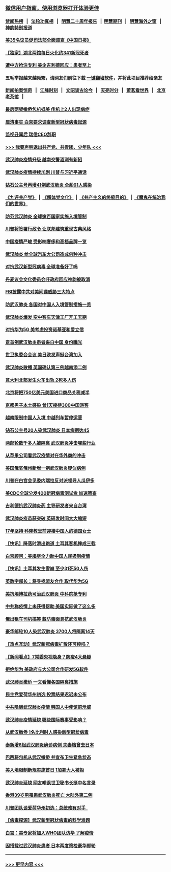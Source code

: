 ### [微信用户指南，使用浏览器打开体验更佳](https://github.com/gfw-breaker/banned-news1/blob/master/indexes/wechat-guide.md?t=0)
#### [禁闻热榜](热点新闻.md?t=0)  &nbsp;&nbsp;|&nbsp;&nbsp; [法轮功真相](https://github.com/gfw-breaker/truth/blob/master/README.md?t=0) &nbsp;&nbsp;|&nbsp;&nbsp; [明慧二十周年报告](https://github.com/gfw-breaker/mh-reports/blob/master/README.md?t=0) &nbsp;&nbsp;|&nbsp;&nbsp;[明慧期刊](https://github.com/gfw-breaker/mh-qikan) &nbsp;&nbsp;|&nbsp;&nbsp; [明慧海外之窗](https://github.com/gfw-breaker/mh-news/blob/master/README.md?t=0) &nbsp;&nbsp;|&nbsp;&nbsp; [神韵特别报道](https://github.com/gfw-breaker/mh-news/blob/master/shenyun.md?t=0)
#### [美35名议员促司法部全面调查《中国日报》](../pages/nsc418/n11852435.md?t=02080402) 
#### [【独家】湖北两馆每日火化约341新冠死者](../pages/nsc418/n11845444.md?t=02080402) 
#### [遭中方抢注专利 美企吉利德回应：患者至上](../pages/nsc418/n11852037.md?t=02080402) 
#### 五毛举报越来越频繁，请网友们前往下载 [一键翻墙软件](https://github.com/gfw-breaker/ssr-accounts)，并将此项目推荐给亲友
#### [新闻拍案惊奇](https://github.com/gfw-breaker/banned-news1/blob/master/pages/link4.md) &nbsp;&nbsp;|&nbsp;&nbsp; [江峰时刻](https://github.com/gfw-breaker/banned-news1/blob/master/pages/link4.md) &nbsp;&nbsp;|&nbsp;&nbsp; [文昭谈古论今](https://github.com/gfw-breaker/banned-news1/blob/master/pages/link4.md) &nbsp;&nbsp;|&nbsp;&nbsp; [天亮时分](https://github.com/gfw-breaker/banned-news1/blob/master/pages/link4.md) &nbsp;&nbsp;|&nbsp;&nbsp; [萧茗看世界](https://github.com/gfw-breaker/banned-news1/blob/master/pages/link4.md) &nbsp;&nbsp;|&nbsp;&nbsp; [北京老茶馆](https://github.com/gfw-breaker/banned-news1/blob/master/pages/link4.md) &nbsp;&nbsp;|&nbsp;&nbsp; 
#### [最后两架撤侨包机抵美 传机上2人出现病症](../pages/nsc418/n11852173.md?t=02080402) 
#### [厘清事实 白宫要求调查新型冠状病毒起源](../pages/nsc418/n11852106.md?t=02080402) 
#### [监视丑闻后 瑞信CEO辞职](../pages/nsc418/n11852127.md?t=02080402) 
#### [>>> 我要声明退出共产党、共青团、少年队 <<<](https://github.com/begood0513/goodnews/blob/master/quit/letter.md) 
#### [武汉肺炎疫情升级 越南交警酒测有新招](../pages/nsc418/n11851632.md?t=02080402) 
#### [武汉肺炎疫情持续加剧 川普与习近平通话](../pages/nsc418/n11851613.md?t=02080402) 
#### [钻石公主号再增41例武汉肺炎 全船61人感染](../pages/nsc418/n11850401.md?t=02080402) 
#### [《九评共产党》](https://github.com/begood0513/9ping.md/blob/master/README.md) &nbsp;|&nbsp; [《解体党文化》](../../../../jtdwh.md/blob/master/README.md)  &nbsp;|&nbsp; [《共产主义的终极目的》](../../../../gczydzjmd.md/blob/master/README.md) &nbsp;|&nbsp; [《魔鬼在统治我们的世界》](../../../../mgztzwmdsj.md/blob/master/README.md) 
#### [防范武汉肺炎 全球逾百国家实施入境管制](../pages/nsc418/n11850557.md?t=02080402) 
#### [川普将签署行政令 让联邦建筑重现古典风格](../pages/nsc418/n11850654.md?t=02080402) 
#### [中国疫情严峻 受影响奢侈和高档品牌一览](../pages/nsc418/n11850319.md?t=02080402) 
#### [武汉肺炎 给全球汽车大公司造成何种冲击](../pages/nsc418/n11850056.md?t=02080402) 
#### [对抗武汉新型冠病毒 全球准备好了吗](../pages/nsc418/n11850142.md?t=02080402) 
#### [丹麦议会文化委员会吁政府回应神韵被取消](../pages/nsc418/n11849312.md?t=02080402) 
#### [FBI披露中共对美间谍威胁三大特点](../pages/nsc418/n11849700.md?t=02080402) 
#### [防武汉肺炎 各国对中国人入境管制措施一览](../pages/nsc418/n11838726.md?t=02080402) 
#### [武汉肺炎爆发 空中客车天津工厂开工无期](../pages/nsc418/n11849634.md?t=02080402) 
#### [对抗华为5G 美考虑投资诺基亚和爱立信](../pages/nsc418/n11849510.md?t=02080402) 
#### [意首例武汉肺炎患者来自中国 身份曝光](../pages/nsc418/n11849454.md?t=02080402) 
#### [世卫执委会会议 美日欧发声挺台湾加入](../pages/nsc418/n11849433.md?t=02080402) 
#### [武汉肺炎散播 英国确认第三例越南添二例](../pages/nsc418/n11849439.md?t=02080402) 
#### [意大利北部发生火车出轨 2死多人伤](../pages/nsc418/n11848999.md?t=02080402) 
#### [北京将把750亿美元美国进口商品关税减半](../pages/nsc418/n11848896.md?t=02080402) 
#### [京都男子本土感染 曾1天接待300中国游客](../pages/nsc418/n11848641.md?t=02080402) 
#### [越南限制中国人入境 中越列车暂停运营](../pages/nsc418/n11847844.md?t=02080402) 
#### [钻石公主号20人染武汉肺炎 日本病例达45](../pages/nsc418/n11847823.md?t=02080402) 
#### [两邮轮数千多人被隔离 武汉肺炎冲击哪些行业](../pages/nsc418/n11847456.md?t=02080402) 
#### [从苹果公司看武汉疫情对在华外商的冲击](../pages/nsc418/n11847586.md?t=02080402) 
#### [美国俄亥俄州新增一例武汉肺炎疑似病例](../pages/nsc418/n11847714.md?t=02080402) 
#### [川普在白宫会见委内瑞拉反对派领导人瓜伊多](../pages/nsc418/n11847391.md?t=02080402) 
#### [美CDC全球分发400新冠病毒测试盒 加速筛查](../pages/nsc418/n11847260.md?t=02080402) 
#### [吉利德抗武汉肺炎药 主导研发者来自台湾](../pages/nsc418/n11847064.md?t=02080402) 
#### [武汉肺炎疫苗获突破 英研发时间大大缩短](../pages/nsc418/n11846915.md?t=02080402) 
#### [17年坚持 科隆教堂前迎接中国人的德国女士](../pages/nsc418/n11846781.md?t=02080402) 
#### [【快讯】降落时滑出跑道 土耳其客机摔成三截](../pages/nsc418/n11847021.md?t=02080402) 
#### [白宫顾问：美竭尽全力助中国人民遏制疫情](../pages/nsc418/n11846756.md?t=02080402) 
#### [【快讯】土耳其发生雪崩 至少31死50人伤](../pages/nsc418/n11846680.md?t=02080402) 
#### [英数字部长：将寻找盟友合作 取代华为5G](../pages/nsc418/n11846485.md?t=02080402) 
#### [美抗埃博拉药可治武汉肺炎 中科院抢专利](../pages/nsc418/n11846409.md?t=02080402) 
#### [中共称疫情上未获得帮助 美国实际做了这么多](../pages/nsc418/n11846008.md?t=02080402) 
#### [俄出租车司机搞笑 戴防毒面具抗武汉肺炎](../pages/nsc418/n11845703.md?t=02080402) 
#### [豪华邮轮10人染武汉肺炎 3700人将隔离14天](../pages/nsc418/n11845543.md?t=02080402) 
#### [【热点互动】武汉新冠病毒扩散还可控吗？](../pages/nsc418/n11844750.md?t=02080402) 
#### [【新闻看点】7常委央视隐身？防疫4大悬疑](../pages/nsc418/n11844611.md?t=02080402) 
#### [拒绝华为 美政府与大公司合作研发5G软件](../pages/nsc418/n11844625.md?t=02080402) 
#### [武汉肺炎撤侨 一文看懂各国隔离措施](../pages/nsc418/n11844216.md?t=02080402) 
#### [民主党爱荷华州初选 投票结果迟迟未公布](../pages/nsc418/n11844207.md?t=02080402) 
#### [中共隐瞒武汉肺炎疫情 韩国人中使馆前示威](../pages/nsc418/n11844084.md?t=02080402) 
#### [武汉肺炎疫情延烧 哪些国际赛事受影响？](../pages/nsc418/n11843958.md?t=02080402) 
#### [从武汉撤侨 1名比利时人感染新型冠状病毒](../pages/nsc418/n11843977.md?t=02080402) 
#### [泰新增6起武汉肺炎确诊病例 夫妻档曾去日本](../pages/nsc418/n11843900.md?t=02080402) 
#### [巴西将包机从武汉撤侨 并宣布卫生紧急状态](../pages/nsc418/n11843418.md?t=02080402) 
#### [美入境限制新规实施首日 1加拿大人被拒](../pages/nsc418/n11843058.md?t=02080402) 
#### [武汉肺炎延烧 网友嘲讽世卫秘书长挺中名言录](../pages/nsc418/n11843056.md?t=02080402) 
#### [香港39岁男罹患武汉肺炎死亡 大陆外第二例](../pages/nsc418/n11843026.md?t=02080402) 
#### [川普团队谈爱荷华州初选：总统难有对手  ](../pages/nsc418/n11842867.md?t=02080402) 
#### [【病毒探源】武汉新型冠状病毒的科学难题](../pages/nsc418/n11842176.md?t=02080402) 
#### [白宫：美专家将加入WHO团队访华 了解疫情](../pages/nsc418/n11842198.md?t=02080402) 
#### [因搭载过武汉肺炎患者 日本两度筛检豪华邮轮](../pages/nsc418/n11842447.md?t=02080402) 

----
#### [ >>> 更早内容 <<< ](../indexes/nsc418-earlier.md)
